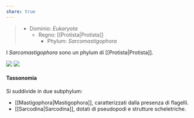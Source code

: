 ```yaml
---
share: true
---
```

> - Dominio: *Eukaryota*
> 	- Regno: [[Protista|Protista]]
> 		- Phylum: *Sarcomastigophora*

I *Sarcomastigophora* sono un phylum di [[Protista|Protista]].

![](31428a141212c15b64e68a3280ac49d1_MD5%201.png)
![](c7149926bc0ef29d00d17f7fd0984af9_MD5%201.png) 

#### Tassonomia
Si suddivide in due subphylum:
- [[Mastigophora|Mastigophora]], caratterizzati dalla presenza di flagelli.
- [[Sarcodina|Sarcodina]], dotati di pseudopodi e strutture scheletriche.
